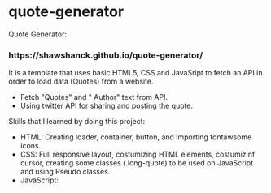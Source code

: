 # quote-generator
Quote Generator:

<h3>https://shawshanck.github.io/quote-generator/</h3>

It is a template that uses basic HTML5, CSS and JavaSript to fetch an API in order to load data (Quotes) from a website.

* Fetch "Quotes" and " Author" text from API.
* Using twitter API for sharing and posting the quote.

Skills that I learned by doing this project:

* HTML: Creating loader, container, button, and importing fontawsome icons.
* CSS: Full responsive layout, costumizing HTML elements, costumizinf cursor, creating some classes (.long-quote) to be used on JavaScript and using Pseudo classes.
* JavaScript: 
